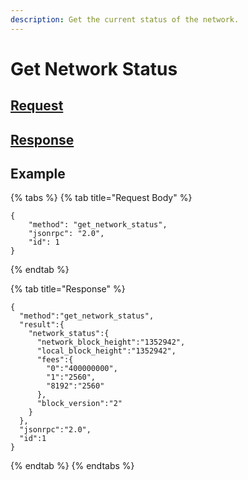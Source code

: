 ```yaml
---
description: Get the current status of the network.
---
```


# Get Network Status

## [Request](https://github.com/mobilecoinofficial/full-service/blob/main/full-service/src/json\_rpc/v2/api/request.rs#L40)

## [Response](https://github.com/mobilecoinofficial/full-service/blob/main/full-service/src/json\_rpc/v2/api/response.rs#L41)

## Example

{% tabs %}
{% tab title="Request Body" %}
```
{
    "method": "get_network_status",
    "jsonrpc": "2.0",
    "id": 1
}
```
{% endtab %}

{% tab title="Response" %}
```
{
  "method":"get_network_status",
  "result":{
    "network_status":{
      "network_block_height":"1352942",
      "local_block_height":"1352942",
      "fees":{
        "0":"400000000",
        "1":"2560",
        "8192":"2560"
      },
      "block_version":"2"
    }
  },
  "jsonrpc":"2.0",
  "id":1
}
```
{% endtab %}
{% endtabs %}
